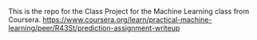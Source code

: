 This is the repo for the Class Project for the Machine Learning class from Coursera.
https://www.coursera.org/learn/practical-machine-learning/peer/R43St/prediction-assignment-writeup
